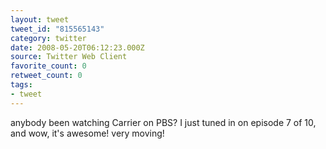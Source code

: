 ```yaml
---
layout: tweet
tweet_id: "815565143"
category: twitter
date: 2008-05-20T06:12:23.000Z
source: Twitter Web Client
favorite_count: 0
retweet_count: 0
tags:
- tweet
---
```


anybody been watching Carrier on PBS? I just tuned in on episode 7 of 10, and wow, it's awesome! very moving!
